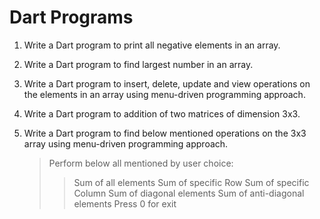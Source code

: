 # Dart Programs

1. Write a Dart program to print all negative elements in an array.

2. Write a Dart program to find largest number in an array.

3. Write a Dart program to insert, delete, update and view operations on the elements in an array using menu-driven programming approach.

4. Write a Dart program to addition of two matrices of dimension 3x3.

5. Write a Dart program to find below mentioned operations on the 3x3 array using menu-driven programming approach.

   > Perform below all mentioned by user choice:
   >
   > > Sum of all elements
   > > Sum of specific Row
   > > Sum of specific Column
   > > Sum of diagonal elements
   > > Sum of anti-diagonal elements
   > > Press 0 for exit
